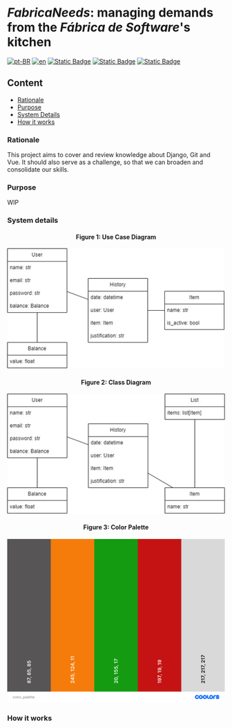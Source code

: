 # _FabricaNeeds_: managing demands from the _Fábrica de Software_'s kitchen

[![pt-BR](https://img.shields.io/badge/lang-pt--BR-green.svg)](README.md)
[![en](https://img.shields.io/badge/lang-en-red.svg)](README.en-US.md)
[![Static Badge](https://img.shields.io/badge/python-3.11.8-blue?logo=python)](https://www.python.org/downloads/release/python-3118/)
[![Static Badge](https://img.shields.io/badge/django-5.0.3-darkgreen?logo=django)](https://www.djangoproject.com/download/)
[![Static Badge](https://img.shields.io/badge/vue.js-3.4.21-blue?logo=vuedotjs)](https://vuejs.org/guide/quick-start.html)

## Content

- [Rationale](#rationale)
- [Purpose](#purpose)
- [System Details](#system-details)
- [How it works](#how-it-works)
<!-- - [Installation](#installation) -->

### Rationale

This project aims to cover and review knowledge about Django, Git and Vue. It should also serve as a challenge, so that we can broaden and consolidate our skills.

### Purpose

WIP

### System details

<div align="center">
<h4>Figure 1: Use Case Diagram</h4>
<img src="docs/use_case.jpg" alt="Use Case Diagram">

<br>

<h4>Figure 2: Class Diagram</h4>
<img src="docs/class_diagram.jpg" alt="Class Diagram">

<br>

<h4>Figure 3: Color Palette</h4>
<img src="docs/color_palette.png" alt="Color Palette" width=512px>

</div>

### How it works

<!-- ### Installation -->
